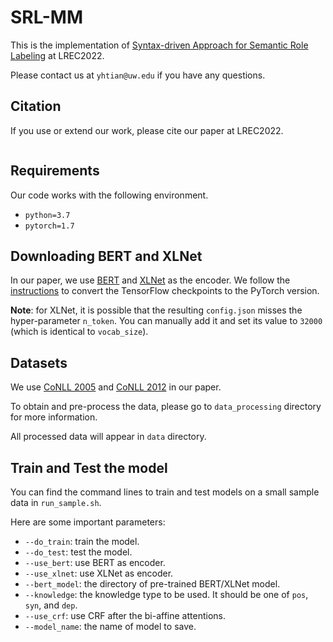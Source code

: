 # SRL-MM

This is the implementation of [Syntax-driven Approach for Semantic Role Labeling]() at LREC2022.

Please contact us at `yhtian@uw.edu` if you have any questions.

## Citation

If you use or extend our work, please cite our paper at LREC2022.

```

```

## Requirements

Our code works with the following environment.
* `python=3.7`
* `pytorch=1.7`

## Downloading BERT and XLNet

In our paper, we use [BERT](https://github.com/google-research/bert) and [XLNet](https://github.com/zihangdai/xlnet) as the encoder.
We follow the [instructions](https://huggingface.co/docs/transformers/converting_tensorflow_models) to convert the TensorFlow checkpoints to the PyTorch version.

**Note**: for XLNet, it is possible that the resulting `config.json` misses the hyper-parameter `n_token`. You can manually add it and set its value to `32000` (which is identical to `vocab_size`).

## Datasets

We use [CoNLL 2005](https://www.cs.upc.edu/~srlconll/) and [CoNLL 2012](https://conll.cemantix.org/2012/data.html) in our paper.

To obtain and pre-process the data, please go to `data_processing` directory for more information.

All processed data will appear in `data` directory.

## Train and Test the model

You can find the command lines to train and test models on a small sample data in `run_sample.sh`.

Here are some important parameters:

* `--do_train`: train the model.
* `--do_test`: test the model.
* `--use_bert`: use BERT as encoder.
* `--use_xlnet`: use XLNet as encoder.
* `--bert_model`: the directory of pre-trained BERT/XLNet model.
* `--knowledge`: the knowledge type to be used. It should be one of `pos`, `syn`, and `dep`.
* `--use_crf`: use CRF after the bi-affine attentions.
* `--model_name`: the name of model to save.
